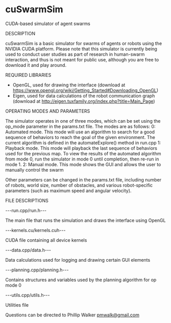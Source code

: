 # cuSwarmSim
CUDA-based simulator of agent swarms

DESCRIPTION

cuSwarmSim is a basic simulator for swarms of agents or robots using the NVIDIA CUDA platform. Please note that this simulator is currently being used to conduct user studies as part of research in human-swarm interaction, and thus is not meant for public use, although you are free to download it and play around.

REQUIRED LIBRARIES

- OpenGL, used for drawing the interface (download at https://www.opengl.org/wiki/Getting_Started#Downloading_OpenGL)
- Eigen, used for data calculations of the robot communication graph (download at http://eigen.tuxfamily.org/index.php?title=Main_Page)

OPERATING MODES AND PARAMETERS

The simulator operates in one of three modes, which can be set using the op_mode parameter in the params.txt file. The modes are as follows:
    0: Automated mode. This mode will use an algorithm to search for a good sequence of behaviors to reach the goal of the given environment. The current algorithm is defined in the automateExplore() method in run.cpp
    1: Playback mode. This mode will playback the last sequence of behaviors used for the previous map. To view the results of the automated algorithm from mode 0, run the simulator in mode 0 until completion, then re-run in mode 1.
    2: Manual mode. This mode shows the GUI and allows the user to manually control the swarm

Other parameters can be changed in the params.txt file, including number of robots, world size, number of obstacles, and various robot-specific parameters (such as maximum speed and angular velocity).

FILE DESCRIPTIONS

---run.cpp/run.h---

The main file that runs the simulation and draws the interface using OpenGL

---kernels.cu/kernels.cuh---

CUDA file containing all device kernels

---data.cpp/data.h---

Data calculations used for logging and drawing certain GUI elements

---planning.cpp/planning.h---

Contains structures and variables used by the planning algorithm for op mode 0

---utils.cpp/utils.h---

Utilities file

Questions can be directed to Phillip Walker pmwalk@gmail.com

